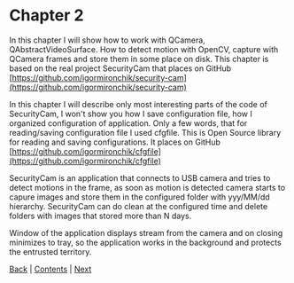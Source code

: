 # Chapter 2

In this chapter I will show how to work with QCamera, QAbstractVideoSurface.
How to detect motion with OpenCV, capture with QCamera frames and store them
in some place on disk. This chapter is based on the real project SecurityCam
that places on GitHub [https://github.com/igormironchik/security-cam](https://github.com/igormironchik/security-cam)

In this chapter I will describe only most interesting parts of the code of
SecurityCam, I won't show you how I save configuration file, how I
organized configuration of application. Only a few words, that for
reading/saving configuration file I used cfgfile. This is Open Source
library for reading and saving configurations. It places on GitHub
[https://github.com/igormironchik/cfgfile](https://github.com/igormironchik/cfgfile)

SecurityCam is an application that connects to USB camera and tries to
detect motions in the frame, as soon as motion is detected camera starts
to capure images and store them in the configured folder with
yyy/MM/dd hierarchy. SecurityCam can do clean at the configured time
and delete folders with images that stored more than N days.

Window of the application displays stream from the camera and on closing
minimizes to tray, so the application works in the background and
protects the entrusted territory.

[Back](../chapter01/about.md) | [Contents](../README.md) | [Next](intro.md)